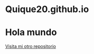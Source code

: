 # Quique20.github.io
<html>
  <style>
    background-color:grey
  </style>
<h1>Hola mundo </h1>
  <a href="https://github.com/Quique20/snakePrueba">Visita mi otro repositorio </a>
</html>
